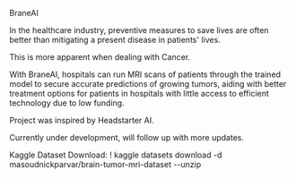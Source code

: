 BraneAI

In the healthcare industry, preventive measures to save lives are often better than mitigating a present disease in patients' lives. 

This is more apparent when dealing with Cancer.

With BraneAI, hospitals can run MRI scans of patients through the trained model to secure accurate predictions of growing tumors, aiding with better treatment options for patients in hospitals with little access to efficient technology due to low funding.

Project was inspired by Headstarter AI.

Currently under development, will follow up with more updates.


Kaggle Dataset Download: ! kaggle datasets download -d masoudnickparvar/brain-tumor-mri-dataset --unzip
